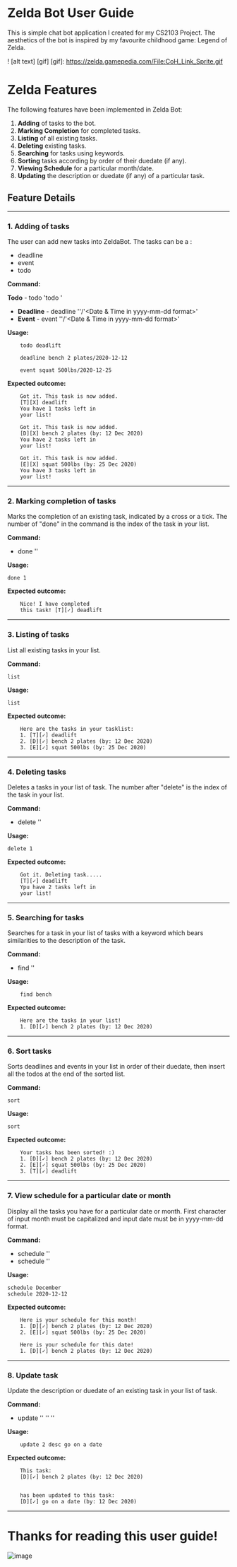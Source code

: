 # Zelda Bot User Guide
This is simple chat bot application I created for my CS2103 Project. The aesthetics of the bot is inspired by my favourite childhood game: Legend of Zelda.

! [alt text] [gif]
[gif]: https://zelda.gamepedia.com/File:CoH_Link_Sprite.gif


# **Zelda Features**

The following features have been implemented in Zelda Bot:
1. **Adding** of tasks to the bot.
2. **Marking Completion** for completed tasks.
3. **Listing** of all existing tasks.
4. **Deleting** existing tasks.
5. **Searching** for tasks using keywords.
6. **Sorting** tasks according by order of their duedate (if any).
7. **Viewing Schedule** for a particular month/date.
8. **Updating** the description or duedate (if any) of a particular task.

## Feature Details

___
### 1. Adding of tasks

The user can add new tasks into ZeldaBot. The tasks can be a :
- deadline
- event
- todo


**Command:**

 **Todo** - todo 'todo <task details>'
- **Deadline** - deadline '<task details>'/'<Date & Time in yyyy-mm-dd format>'
- **Event** - event '<task details>'/'<Date & Time in yyyy-mm-dd format>'

**Usage:**

        todo deadlift
        
        deadline bench 2 plates/2020-12-12
        
        event squat 500lbs/2020-12-25
        
**Expected outcome:**

        Got it. This task is now added.
        [T][X] deadlift
        You have 1 tasks left in 
        your list!
        
        Got it. This task is now added.
        [D][X] bench 2 plates (by: 12 Dec 2020)
        You have 2 tasks left in 
        your list!
        
        Got it. This task is now added.
        [E][X] squat 500lbs (by: 25 Dec 2020)
        You have 3 tasks left in 
        your list!
---

### 2. Marking completion of tasks

Marks the completion of an existing task, indicated by a cross or a tick. The number of "done" in the command is the index of the task in your list.

**Command:**

- done '<task index>'

**Usage:**

    done 1

**Expected outcome:**

        Nice! I have completed 
        this task! [T][✓] deadlift
        
---

### 3. Listing of tasks

List all existing tasks in your list.

**Command:**

    list

**Usage:**

    list

**Expected outcome:**
        
        Here are the tasks in your tasklist:
        1. [T][✓] deadlift
        2. [D][✓] bench 2 plates (by: 12 Dec 2020)
        3. [E][✓] squat 500lbs (by: 25 Dec 2020)
        
---

### 4. Deleting tasks

Deletes a tasks in your list of task. The number after "delete" is the index of the task in your list.

**Command:**

- delete '<index number of task>'

**Usage:**

    delete 1

**Expected outcome:**
        
        Got it. Deleting task.....
        [T][✓] deadlift
        Ypu have 2 tasks left in
        your list!
        
---

### 5. Searching for tasks

Searches for a task in your list of tasks with a keyword which bears similarities to the description of the task.

**Command:**

- find '<keyword matching task description>'

**Usage:**
            
        find bench
            

**Expected outcome:**
    
        Here are the tasks in your list!
        1. [D][✓] bench 2 plates (by: 12 Dec 2020)
        
---

### 6. Sort tasks

Sorts deadlines and events in your list in order of their duedate, then insert all the todos at the end of the sorted list.

**Command:**

    sort

**Usage:**

    sort

**Expected outcome:**

        Your tasks has been sorted! :)
        1. [D][✓] bench 2 plates (by: 12 Dec 2020)
        2. [E][✓] squat 500lbs (by: 25 Dec 2020)
        3. [T][✓] deadlift
    
---

### 7. View schedule for a particular date or month

Display all the tasks you have for a particular date or month. First character of input month must be capitalized and input date must be in yyyy-mm-dd format.

**Command:**

- schedule '<month>'
- schedule '<date>'

**Usage:**

    schedule December
    schedule 2020-12-12
    
**Expected outcome:**

        Here is your schedule for this month!
        1. [D][✓] bench 2 plates (by: 12 Dec 2020)
        2. [E][✓] squat 500lbs (by: 25 Dec 2020)
        
        Here is your schedule for this date!
        1. [D][✓] bench 2 plates (by: 12 Dec 2020)
        
---

### 8. Update task

Update the description or duedate of an existing task in your list of task.

**Command:**

- update '<index of task you want to update>' '<date or desc>' '<new duedate or new description>'

**Usage:**
        
        update 2 desc go on a date
    
**Expected outcome:**

        This task:
        [D][✓] bench 2 plates (by: 12 Dec 2020)
       
        
        has been updated to this task:
        [D][✓] go on a date (by: 12 Dec 2020)
        
---
    
# Thanks for reading this user guide!
![image](https://zelda.gamepedia.com/File:CoH_Link_Artwork.png)
    
